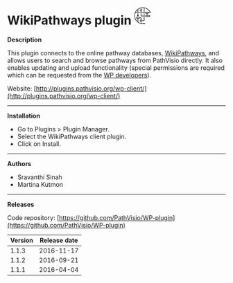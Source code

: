 # WikiPathways plugin ![](/images/wikipathways.png)

**Description**

This plugin connects to the online pathway databases, [WikiPathways](www.wikipathways.org), and allows users to search and browse pathways from PathVisio directly. It also enables updating and upload functionality (special permissions are required which can be requested from the [WP developers](https://www.wikipathways.org/index.php/Contact_Us)).

Website: [http://plugins.pathvisio.org/wp-client/](http://plugins.pathvisio.org/wp-client/)

----

**Installation** 
* Go to Plugins > Plugin Manager. 
* Select the WikiPathways client plugin.
* Click on Install.

----

**Authors**
* Sravanthi Sinah 
* Martina Kutmon

---- 

**Releases**

Code repository: [https://github.com/PathVisio/WP-plugin](https://github.com/PathVisio/WP-plugin)

| Version | Release date |
| ------- |:------------:| 
| 1.1.3 | 2016-11-17 | 
| 1.1.2 | 2016-09-21 |  
| 1.1.1 | 2016-04-04 |  

